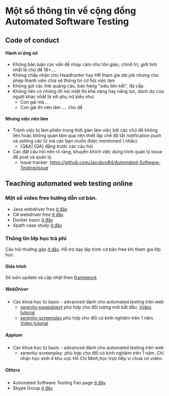 # Một số thông tin về cộng đồng Automated Software Testing
## Code of conduct
#### Hành vi ứng xử 
- Không bàn luận các vấn đề nhạy cảm như tôn giáo, chính trị, giới tính nhất là chủ đề 18+....
- Không chấp nhận cho Headhunter hay HR tham gia dải job nhưng cho phép thành viên chia sẻ thông tin cơ hội việc làm
- Không gửi các link quảng cáo, bán hàng "siêu liên kết", đa cấp.
- Không nên có những lời nói miệt thị khả năng hay năng lực, danh dự của người khác nhất là với phụ nữ kiểu như: 
   * Con gái mà... 
   * Con gái thì nên làm .... cho dễ  

#### Nhưng việc nên làm 
- Tránh việc bị làm phiền trong thời gian làm việc bởi các chủ đề không liên hoặc không quan tâm  qua nên thiết lập chế độ tắt notification push và setting các từ mà các bạn muốn được mentioned ( nhắc). 
  * [Q&A] [QA] đằng trước các câu hỏi
- Các đặt câu hỏi nên rõ ràng, khuyến khích việc dùng trình quản lý issue để post và quản lý. 
  * Issue tracker: https://github.com/Jacobvu84/Automated-Software-Testing/issue

## Teaching automated web testing online

### Một số video free hướng dẫn cơ bản.
- Java webdriver free [ở đây](https://www.youtube.com/playlist?list=PLpTCO0Fa9GR3ir1xpFXqSVX61SaYShspy)
- C# webdriver free [ở đây](https://www.youtube.com/playlist?list=PLpTCO0Fa9GR1vOx_-YInGAPi8RZqpXFjZ)
- Docker basic [ở đây](https://www.youtube.com/playlist?list=PLpTCO0Fa9GR24nAWmrYR4qt43oDwWS-Qi)
- Xpath case study [ở đây](https://www.youtube.com/playlist?list=PLpTCO0Fa9GR3QfiFocwoj0Gvu-o16YBDa)

### Thông tin lớp học trả phí 

Câu hỏi thường gặp [ở đây](https://github.com/Jacobvu84/serenity-screenplay-junit-webdriver/wiki/Câu-hỏi-thường-gặp). Hỗ trợ dạy lập trình cơ bản free khi tham gia lớp học.

#### Giáo trình 
Sẽ luôn update và cập nhật theo [framework](https://github.com/serenity-bdd/serenity-core)

##### WebDriver  
- Các khoá học từ basic - advanced dành cho automated testing trên web  
	* [serenity-pageobject](https://github.com/Jacobvu84/serenity-pageobject-junit-webdriver/issues) phù hợp cho đối tượng mới bắt đầu. [Video tutorial](https://www.youtube.com/watch?v=yUXdDXBbRRI&list=PLpTCO0Fa9GR38qJ-AtT0EWJf5mDP7CXwJ&index=1)
  * [serenity-screenplay](https://github.com/Jacobvu84/serenity-screenplay-junit-webdriver/issues) phù hợp cho đối có kinh nghiệm trên 1 năm. [Video tutorial](https://www.youtube.com/playlist?list=PLpTCO0Fa9GR1Wq7BW_MpR9ttm3Fl0s2Ik)
  
##### Appium   
- Các khoá học từ basic - advanced dành cho automated testing trên web  
  * serenity-screenplay:  phù hợp cho đối có kinh nghiệm trên 1 năm. Chỉ nhận học sinh ở khu vực Hồ Chí Minh,học trực tiếp vì chưa có video.

##### Others
- Automated Software Testing Fan page [ở đây](https://www.facebook.com/selenium.vietnam)
- Skype Group [ở đây](https://join.skype.com/RhAs3UPbzxcs)
